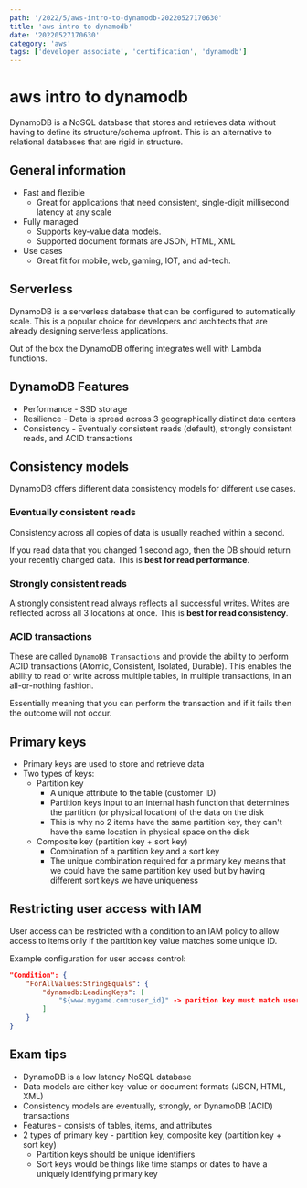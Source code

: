 ```yaml
---
path: '/2022/5/aws-intro-to-dynamodb-20220527170630'
title: 'aws intro to dynamodb'
date: '20220527170630'
category: 'aws'
tags: ['developer associate', 'certification', 'dynamodb']
---
```


# aws intro to dynamodb
DynamoDB is a NoSQL database that stores and retrieves data without having to
define its structure/schema upfront. This is an alternative to relational databases
that are rigid in structure.

## General information
* Fast and flexible
    * Great for applications that need consistent, single-digit millisecond
    latency at any scale
* Fully managed
    * Supports key-value data models.
    * Supported document formats are JSON, HTML, XML
* Use cases
    * Great fit for mobile, web, gaming, IOT, and ad-tech.

## Serverless
DynamoDB is a serverless database that can be configured to automatically scale.
This is a popular choice for developers and architects that are already designing
serverless applications.

Out of the box the DynamoDB offering integrates well with Lambda functions.

## DynamoDB Features
* Performance - SSD storage
* Resilience - Data is spread across 3 geographically distinct data centers
* Consistency - Eventually consistent reads (default), strongly consistent reads, and ACID transactions

## Consistency models
DynamoDB offers different data consistency models for different use cases.

### Eventually consistent reads
Consistency across all copies of data is usually reached within a second.

If you read data that you changed 1 second ago, then the DB should return your
recently changed data. This is **best for read performance**.

### Strongly consistent reads
A strongly consistent read always reflects all successful writes. Writes are
reflected across all 3 locations at once. This is **best for read consistency**.

### ACID transactions
These are called `DynamoDB Transactions` and provide the ability to perform
ACID transactions (Atomic, Consistent, Isolated, Durable). This enables the ability
to read or write across multiple tables, in multiple transactions, in an all-or-nothing
fashion.

Essentially meaning that you can perform the transaction and if it fails then the outcome
will not occur.

## Primary keys
* Primary keys are used to store and retrieve data
* Two types of keys:
    * Partition key
        * A unique attribute to the table (customer ID)
        * Partition keys input to an internal hash function that determines the partition
        (or physical location) of the data on the disk
        * This is why no 2 items have the same partition key, they can't have the same
        location in physical space on the disk
    * Composite key (partition key + sort key)
        * Combination of a partition key and a sort key
        * The unique combination required for a primary key means that we could
        have the same partition key used but by having different sort keys we have uniqueness

## Restricting user access with IAM
User access can be restricted with a condition to an IAM policy to allow access
to items only if the partition key value matches some unique ID.

Example configuration for user access control:
```JSON
"Condition": {
    "ForAllValues:StringEquals": {
        "dynamodb:LeadingKeys": [
            "${www.mygame.com:user_id}" -> parition key must match user_id to restrict access
        ]
    }
}
```

## Exam tips
* DynamoDB is a low latency NoSQL database
* Data models are either key-value or document formats (JSON, HTML, XML)
* Consistency models are eventually, strongly, or DynamoDB (ACID) transactions
* Features - consists of tables, items, and attributes
* 2 types of primary key - partition key, composite key (partition key + sort key)
    * Partition keys should be unique identifiers
    * Sort keys would be things like time stamps or dates to have a uniquely identifying
    primary key

